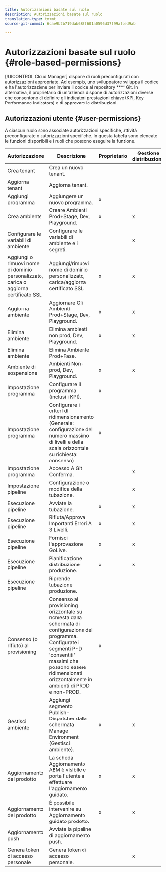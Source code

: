 ```yaml
---
title: Autorizzazioni basate sul ruolo
description: Autorizzazioni basate sul ruolo
translation-type: tm+mt
source-git-commit: 6cae9b2b719dab687f601a0596d37f99afded9ab

---
```



# Autorizzazioni basate sul ruolo {#role-based-permissions}

[!UICONTROL Cloud Manager] dispone di ruoli preconfigurati con autorizzazioni appropriate. Ad esempio, uno sviluppatore sviluppa il codice e ha l&#39;autorizzazione per inviare il codice al repository **** Git. In alternativa, il proprietario di un&#39;azienda dispone di autorizzazioni diverse che consentono di definire gli indicatori prestazioni chiave (KPI, Key Performance Indicators) e di approvare le distribuzioni.

## Autorizzazioni utente {#user-permissions}

A ciascun ruolo sono associate autorizzazioni specifiche, attività preconfigurate o autorizzazioni specifiche. In questa tabella sono elencate le funzioni disponibili e i ruoli che possono eseguire la funzione.

| Autorizzazione | Descrizione | Proprietario | Gestione distribuzione | Program Manager | Sviluppatore |
|--- |--- |--- |--- |--- |--- |
| Crea tenant | Crea un nuovo tenant. |  |  |  |  |
| Aggiorna tenant | Aggiorna tenant. |  |  |  |  |
| Aggiungi programma | Aggiungere un nuovo programma. | x |  |  |  |
| Crea ambiente | Creare Ambienti Prod+Stage, Dev, Playground. | x | x |  |  |
| Configurare le variabili di ambiente | Configurare le variabili di ambiente e i segreti. |  | x |  | x |
| Aggiungi o rimuovi nome di dominio personalizzato, carica o aggiorna certificato SSL | Aggiungi/rimuovi nome di dominio personalizzato, carica/aggiorna certificato SSL. | x | x |  |  |
| Aggiorna ambiente | Aggiornare Gli Ambienti Prod+Stage, Dev, Playground. | x | x |  |  |
| Elimina ambiente | Elimina ambienti non prod, Dev, Playground. | x | x |  |  |
| Elimina ambiente | Elimina Ambiente Prod+Fase. |  |  |  |  |
| Ambiente di sospensione | Ambienti Non-prod, Dev, Playground. | x | x |  |  |
| Impostazione programma | Configurare il programma (inclusi i KPI). | x |  |  |  |
| Impostazione programma | Configurare i criteri di ridimensionamento (Generale: configurazione del numero massimo di livelli e della scala orizzontale su richiesta: consenso). | x |  |  |  |
| Impostazione programma | Accesso A Git Conferma. |  | x |  | x |
| Impostazione pipeline | Configurazione o modifica della tubazione. |  | x |  |  |
| Esecuzione pipeline | Avviate la tubazione. | x | x |  |  |
| Esecuzione pipeline | Rifiuta/Approva Importanti Errori A 3 Livelli. | x | x | x |  |
| Esecuzione pipeline | Fornisci l&#39;approvazione GoLive. | x | x | x |  |
| Esecuzione pipeline | Pianificazione distribuzione produzione. | x | x | x |  |
| Esecuzione pipeline | Riprende tubazione produzione. |  |  |  |  |
| Consenso (o rifiuto) al provisioning | Consenso al provisioning orizzontale su richiesta dalla schermata di configurazione del programma. Configurate i segmenti P-D &#39;consentiti&#39; massimi che possono essere ridimensionati orizzontalmente in ambienti di PROD e non-PROD. | x |  |  |  |
| Gestisci ambiente | Aggiungi segmento Publish-Dispatcher dalla schermata Manage Environment (Gestisci ambiente). | x | x |  |  |  |
| Aggiornamento del prodotto | La scheda Aggiornamento AEM è visibile e porta l&#39;utente a effettuare l&#39;aggiornamento guidato. | x | x | x | x |
| Aggiornamento del prodotto | È possibile intervenire su Aggiornamento guidato prodotto. | x | x |  |  |
| Aggiornamento push | Avviate la pipeline di aggiornamento push. |  |  |  |  |
| Genera token di accesso personale | Genera token di accesso personale. |  | x |  | x |

